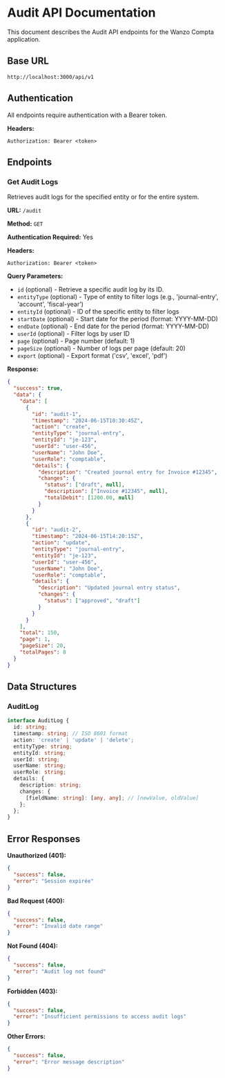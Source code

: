 # Audit API Documentation

This document describes the Audit API endpoints for the Wanzo Compta application.

## Base URL

```
http://localhost:3000/api/v1
```

## Authentication

All endpoints require authentication with a Bearer token.

**Headers:**
```
Authorization: Bearer <token>
```

## Endpoints

### Get Audit Logs

Retrieves audit logs for the specified entity or for the entire system.

**URL:** `/audit`

**Method:** `GET`

**Authentication Required:** Yes

**Headers:**
```
Authorization: Bearer <token>
```

**Query Parameters:**
- `id` (optional) - Retrieve a specific audit log by its ID.
- `entityType` (optional) - Type of entity to filter logs (e.g., 'journal-entry', 'account', 'fiscal-year')
- `entityId` (optional) - ID of the specific entity to filter logs
- `startDate` (optional) - Start date for the period (format: YYYY-MM-DD)
- `endDate` (optional) - End date for the period (format: YYYY-MM-DD)
- `userId` (optional) - Filter logs by user ID
- `page` (optional) - Page number (default: 1)
- `pageSize` (optional) - Number of logs per page (default: 20)
- `export` (optional) - Export format ('csv', 'excel', 'pdf')

**Response:**

```json
{
  "success": true,
  "data": {
    "data": [
      {
        "id": "audit-1",
        "timestamp": "2024-06-15T10:30:45Z",
        "action": "create",
        "entityType": "journal-entry",
        "entityId": "je-123",
        "userId": "user-456",
        "userName": "John Doe",
        "userRole": "comptable",
        "details": {
          "description": "Created journal entry for Invoice #12345",
          "changes": {
            "status": ["draft", null],
            "description": ["Invoice #12345", null],
            "totalDebit": [1200.00, null]
          }
        }
      },
      {
        "id": "audit-2",
        "timestamp": "2024-06-15T14:20:15Z",
        "action": "update",
        "entityType": "journal-entry",
        "entityId": "je-123",
        "userId": "user-456",
        "userName": "John Doe",
        "userRole": "comptable",
        "details": {
          "description": "Updated journal entry status",
          "changes": {
            "status": ["approved", "draft"]
          }
        }
      }
    ],
    "total": 150,
    "page": 1,
    "pageSize": 20,
    "totalPages": 8
  }
}
```

## Data Structures

### AuditLog

```typescript
interface AuditLog {
  id: string;
  timestamp: string; // ISO 8601 format
  action: 'create' | 'update' | 'delete';
  entityType: string;
  entityId: string;
  userId: string;
  userName: string;
  userRole: string;
  details: {
    description: string;
    changes: {
      [fieldName: string]: [any, any]; // [newValue, oldValue]
    };
  };
}
```

## Error Responses

**Unauthorized (401):**
```json
{
  "success": false,
  "error": "Session expirée"
}
```

**Bad Request (400):**
```json
{
  "success": false,
  "error": "Invalid date range"
}
```

**Not Found (404):**
```json
{
  "success": false,
  "error": "Audit log not found"
}
```

**Forbidden (403):**
```json
{
  "success": false,
  "error": "Insufficient permissions to access audit logs"
}
```

**Other Errors:**
```json
{
  "success": false,
  "error": "Error message description"
}
```
